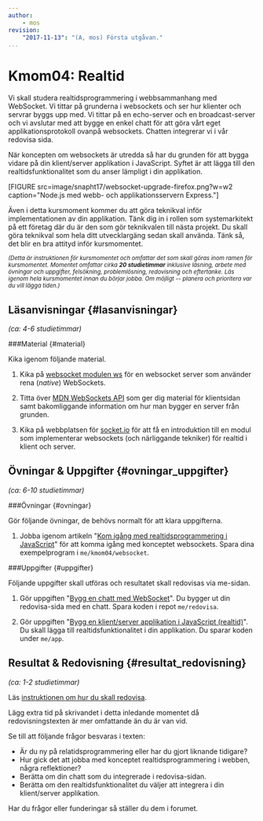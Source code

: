 ```yaml
---
author:
    - mos
revision:
    "2017-11-13": "(A, mos) Första utgåvan."
...
```

Kmom04: Realtid
==================================

Vi skall studera realtidsprogrammering i webbsammanhang med WebSocket. Vi tittar på grunderna i websockets och ser hur klienter och servrar byggs upp med. Vi tittar på en echo-server och en broadcast-server och vi avslutar med att bygge en enkel chatt för att göra vårt eget applikationsprotokoll ovanpå websockets. Chatten integrerar vi i vår redovisa sida.

När koncepten om websockets är utredda så har du grunden för att bygga vidare på din klient/server applikation i JavaScript. Syftet är att lägga till den realtidsfunktionalitet som du anser lämpligt i din applikation.

<!-- Avslutningsvis lägger du till stöd för funktionstester som exekveras utifrån en webbläsare. -->

<!--more-->

[FIGURE src=image/snapht17/websocket-upgrade-firefox.png?w=w2 caption="Node.js med webb- och applikationsservern Express."]

<!--
Input till kurs Realtidsprogrammering för webben

Fler än en server. Delad information mellan servrar.
Uppstart och nedstart av servrar.
(containers, docker)
(databaser)
Subscripter/publisher patterns
IOT
Desktop klient för övervakning
Servrar med JSON API
Prestanda
Systemtest
wss
Security
Redis
(massive multiplayer game)
(gameloop)
realtime prediction estimation
web workers
performace evaluation/optimization webclient (devtools)
Nätverk av många chattservrar, hur synkronisera att flera servrar samverkar för att klara belastningen av ett chattnätverk.
-->

Även i detta kursmoment kommer du att göra teknikval inför implementationen av din applikation. Tänk dig in i rollen som systemarkitekt på ett företag där du är den som gör teknikvalen till nästa projekt. Du skall göra teknikval som hela ditt utvecklargäng sedan skall använda. Tänk så, det blir en bra attityd inför kursmomentet.



<small><i>(Detta är instruktionen för kursmomentet och omfattar det som skall göras inom ramen för kursmomentet. Momentet omfattar cirka **20 studietimmar** inklusive läsning, arbete med övningar och uppgifter, felsökning, problemlösning, redovisning och eftertanke. Läs igenom hela kursmomentet innan du börjar jobba. Om möjligt -- planera och prioritera var du vill lägga tiden.)</i></small>



Läsanvisningar  {#lasanvisningar}
---------------------------------

*(ca: 4-6 studietimmar)*



###Material {#material}

Kika igenom följande material.

1. Kika på [websocket modulen ws](https://github.com/websockets/ws) för en websocket server som använder rena (_native_) WebSockets.

1. Titta över [MDN WebSockets API](https://developer.mozilla.org/en-US/docs/Web/API/WebSockets_API) som ger dig material för klientsidan samt bakomliggande information om hur man bygger en server från grunden.

1. Kika på webbplatsen för [socket.io](https://socket.io/) för att få en introduktion till en modul som implementerar websockets (och närliggande tekniker) för realtid i klient och server.

<!--
1. Bekanta dig översiktligt med [Selenium WebDriver](http://www.seleniumhq.org/) på dess webbplats. Det är programvara som ger oss möjlighet att skriva funktionstester och exekvera dem via en webbläsare.
-->



Övningar & Uppgifter  {#ovningar_uppgifter}
-------------------------------------------

*(ca: 6-10 studietimmar)*



###Övningar {#ovningar}

Gör följande övningar, de behövs normalt för att klara uppgifterna.

1. Jobba igenom artikeln "[Kom igång med realtidsprogrammering i JavaScript](kunskap/kom-igang-med-realtidsprogrammering-i-javascript)" för att komma igång med konceptet websockets. Spara dina exempelprogram i `me/kmom04/websocket`.

<!--
1. Jobba igenom artikeln "[Kom igång med funktionstester i JavaScript](kunskap/kom-igang-med-funktionstester-i-javascript)" för att komma igång med konceptet websockets. Spara dina exempelprogram i `me/kmom04/functest`.
-->



###Uppgifter {#uppgifter}

Följande uppgifter skall utföras och resultatet skall redovisas via me-sidan.

1. Gör uppgiften "[Bygg en chatt med WebSocket](uppgift/bygg-en-chatt-med-websocket)". Du bygger ut din redovisa-sida med en chatt. Spara koden i repot `me/redovisa`.

1. Gör uppgiften "[Bygg en klient/server applikation i JavaScript  (realtid)](uppgift/bygg-en-klient-server-applikation-i-javascript-realtid)". Du skall lägga till realtidsfunktionalitet i din applikation. Du sparar koden under `me/app`.



Resultat & Redovisning  {#resultat_redovisning}
-----------------------------------------------

*(ca: 1-2 studietimmar)*

Läs [instruktionen om hur du skall redovisa](./../redovisa).

Lägg extra tid på skrivandet i detta inledande momentet då redovisningstexten är mer omfattande än du är van vid.

Se till att följande frågor besvaras i texten:

* Är du ny på relatidsprogrammering eller har du gjort liknande tidigare? 
* Hur gick det att jobba med konceptet realtidsprogrammering i webben, några reflektioner?
* Berätta om din chatt som du integrerade i redovisa-sidan.
* Berätta om den realtidsfunktionalitet du väljer att integrera i din klient/server applikation.

Har du frågor eller funderingar så ställer du dem i forumet.
